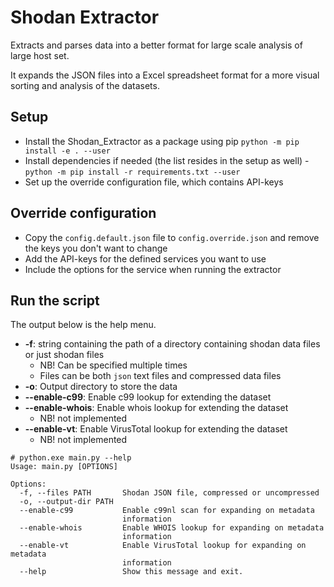 Shodan Extractor
================
Extracts and parses data into a better format for large scale analysis of large host set.

It expands the JSON files into a Excel spreadsheet format for a more visual sorting and analysis of the datasets.




## Setup
- Install the Shodan_Extractor as a package using pip `python -m pip install -e . --user`
- Install dependencies if needed (the list resides in the setup as well) - `python -m pip install -r requirements.txt --user`
- Set up the override configuration file, which contains API-keys

## Override configuration
- Copy the `config.default.json` file to `config.override.json` and remove the keys you don't want to change
- Add the API-keys for the defined services you want to use
- Include the options for the service when running the extractor


## Run the script
The output below is the help menu.
- **-f**: string containing the path of a directory containing shodan data files or just shodan files
    - NB! Can be specified multiple times 
    - Files can be both `json` text files and compressed data files
- **-o**: Output directory to store the data
- **--enable-c99**: Enable c99 lookup for extending the dataset
- **--enable-whois**: Enable whois lookup for extending the dataset
    - NB! not implemented
- **--enable-vt**: Enable VirusTotal lookup for extending the dataset
    - NB! not implemented

```
# python.exe main.py --help
Usage: main.py [OPTIONS]

Options:
  -f, --files PATH       Shodan JSON file, compressed or uncompressed
  -o, --output-dir PATH
  --enable-c99           Enable c99nl scan for expanding on metadata
                         information
  --enable-whois         Enable WHOIS lookup for expanding on metadata
                         information
  --enable-vt            Enable VirusTotal lookup for expanding on metadata
                         information
  --help                 Show this message and exit.
  ```